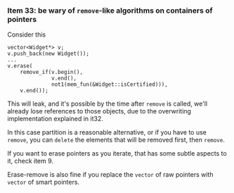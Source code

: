 ### Item 33: be wary of `remove`-like algorithms on containers of pointers

Consider this
```
vector<Widget*> v;
v.push_back(new Widget());
...
v.erase(
    remove_if(v.begin(),
              v.end(),
              not1(mem_fun(&Widget::isCertified))),
    v.end());
```

This will leak, and it's possible by the time after `remove` is called, we'll already lose references to those objects, due to the overwriting implementation explained in it32.

In this case partition is a reasonable alternative, or if you have to use `remove`, you can `delete` the elements that will be removed first, then `remove`.

If you want to erase pointers as you iterate, that has some subtle aspects to it, check item 9.

Erase-remove is also fine if you replace the `vector` of raw pointers with `vector` of smart pointers.
